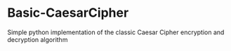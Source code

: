 # Basic-CaesarCipher
Simple python implementation of the classic Caesar Cipher encryption and decryption algorithm
